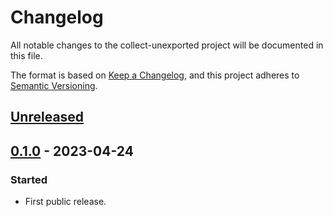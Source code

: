 <!--
SPDX-FileCopyrightText: Peter Pentchev <roam@ringlet.net>
SPDX-License-Identifier: BSD-2-Clause
-->

# Changelog

All notable changes to the collect-unexported project will be documented in this file.

The format is based on [Keep a Changelog](https://keepachangelog.com/en/1.0.0/),
and this project adheres to [Semantic Versioning](https://semver.org/spec/v2.0.0.html).

## [Unreleased]

## [0.1.0] - 2023-04-24

### Started

- First public release.

[Unreleased]: https://gitlab.com/ppentchev/collect-unexported/-/compare/release%2F0.1.0...main
[0.1.0]: https://gitlab.com/ppentchev/collect-unexported/-/tags/release%2F0.1.0
